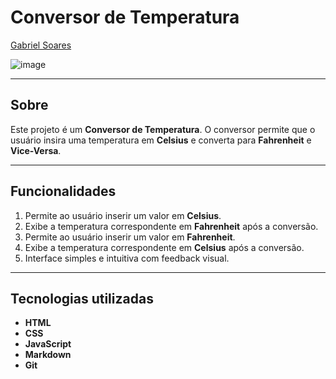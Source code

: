 # Conversor de Temperatura

[Gabriel Soares](https://www.linkedin.com/in/gabriel-soares-3098782b0/)

![image](https://github.com/user-attachments/assets/ed96c155-ae85-4de4-8603-a60a107c1911)

---

## Sobre
Este projeto é um **Conversor de Temperatura**. O conversor permite que o usuário insira uma temperatura em **Celsius** e converta para **Fahrenheit** e **Vice-Versa**.

---

## Funcionalidades
1. Permite ao usuário inserir um valor em **Celsius**.
2. Exibe a temperatura correspondente em **Fahrenheit** após a conversão.
3. Permite ao usuário inserir um valor em **Fahrenheit**.
4. Exibe a temperatura correspondente em **Celsius** após a conversão.
5. Interface simples e intuitiva com feedback visual.

---

## Tecnologias utilizadas
- **HTML**
- **CSS**
- **JavaScript**
- **Markdown**
- **Git**
